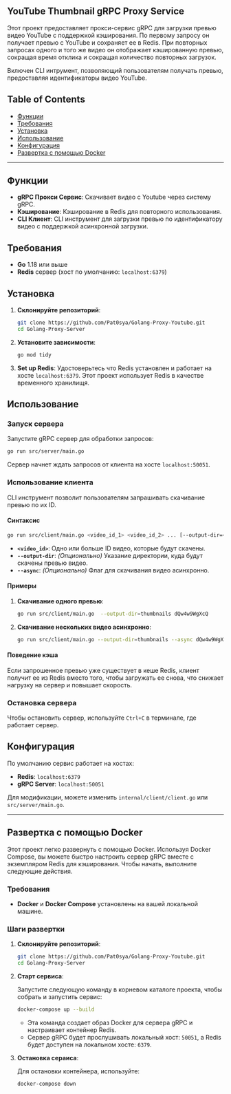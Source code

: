 YouTube Thumbnail gRPC Proxy Service
---


Этот проект предоставляет прокси-сервис gRPC для загрузки превью видео YouTube с поддержкой кэширования. По первому запросу он получает превью с YouTube и сохраняет ее в Redis. При повторных запросах одного и того же видео он отображает кэшированную превью, сокращая время отклика и сокращая количество повторных загрузок.

Включен CLI интрумент, позволяющий пользователям получать превью, предоставляя идентификаторы видео YouTube.


## Table of Contents
- [Функции](#функции)
- [Требования](#требования)
- [Установка](#установка)
- [Использование](#использование)
- [Конфигурация](#конфигурация)
- [Развертка с помощью Docker](<#Развертка с помощью Docker>)

---

## Функции

- **gRPC Прокси Сервис**: Скачивает видео с Youtube через систему gRPC.
- **Кэширование**: Кэширование в Redis для повторного использования.
- **CLI Клиент**: CLI инструмент для загрузки превью по идентификатору видео с поддержкой асинхронной загрузки.
  
## Требования

- **Go** 1.18 или выше
- **Redis** сервер (хост по умолчанию: `localhost:6379`)

## Установка

1. **Склонируйте репозиторий**:
   ```bash
   git clone https://github.com/Pat0sya/Golang-Proxy-Youtube.git
   cd Golang-Proxy-Server
   ```
2. **Установите зависимости**:
   ```bash
   go mod tidy
   ```

3. **Set up Redis**:
   Удостоверьтесь что Redis установлен и работает на хосте `localhost:6379`. Этот проект использует Redis в качестве временного хранилищя.

## Использование

### Запуск сервера

Запустите gRPC сервер для обработки запросов:

```bash
go run src/server/main.go
```

Сервер начнет ждать запросов от клиента на хосте `localhost:50051`.

### Использование клиента

CLI инструмент позволит пользователям запрашивать скачивание превью по их ID.

#### Синтаксис

```bash
go run src/client/main.go <video_id_1> <video_id_2> ... [--output-dir=<path>] [--async]
```

- **`<video_id>`**: Одно или больше ID видео, которые будут скачены.
- **`--output-dir`**: _(Опционально)_ Указание директории, куда будут скачены превью видео.
- **`--async`**: _(Опционально)_ Флаг для скачивания видео асинхронно.

#### Примеры

1. **Скачивание одного превью**:
   ```bash
   go run src/client/main.go  --output-dir=thumbnails dQw4w9WgXcQ
   ```

2. **Скачивание нескольких видео асинхронно**:
   ```bash
   go run src/client/main.go --output-dir=thumbnails --async dQw4w9WgXcQ RDFxPcwn1Z5uw
   ```

#### Поведение кэша

Если запрошенное превью уже существует в кеше Redis, клиент получит ее из Redis вместо того, чтобы загружать ее снова, что снижает нагрузку на сервер и повышает скорость.
### Остановка сервера

Чтобы остановить сервер, используйте `Ctrl+C` в терминале, где работает сервер.
## Конфигурация

По умолчанию сервис работает на хостах:
- **Redis**: `localhost:6379`
- **gRPC Server**: `localhost:50051`

Для модификации, можете изменить `internal/client/client.go` или `src/server/main.go`.


---

## Развертка с помощью Docker

Этот проект легко развернуть с помощью Docker. Используя Docker Compose, вы можете быстро настроить сервер gRPC вместе с экземпляром Redis для кэширования. Чтобы начать, выполните следующие действия.

### Требования

- **Docker** и **Docker Compose** установлены на вашей локальной машине.

### Шаги развертки

1. **Склонируйте репозиторий**:

   ```bash
   git clone https://github.com/Pat0sya/Golang-Proxy-Youtube.git
   cd Golang-Proxy-Server
   ```

2. **Старт сервиса**:

   Запустите следующую команду в корневом каталоге проекта, чтобы собрать и запустить сервис:

   ```bash
   docker-compose up --build
   ```

   - Эта команда создает образ Docker для сервера gRPC и настраивает контейнер Redis.
   - Сервер gRPC будет прослушивать локальный хост: `50051`, а Redis будет доступен на локальном хосте: `6379`.

3. **Остановка сераиса**:

   Для остановки контейнера, используйте:

   ```bash
   docker-compose down
   ```

